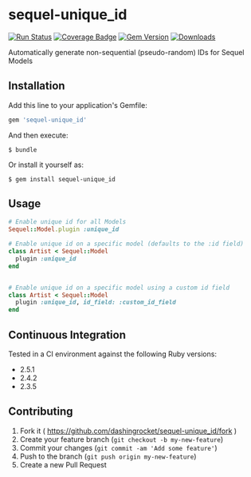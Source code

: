 # sequel-unique_id
[![Run Status](https://api.shippable.com/projects/5bb3aa2628d5f40700431d28/badge?branch=master)]()
[![Coverage Badge](https://api.shippable.com/projects/5bb3aa2628d5f40700431d28/coverageBadge?branch=master)]() 
[![Gem Version](https://badge.fury.io/rb/sequel-unique_id.svg)](http://badge.fury.io/rb/sequel-unique_id) 
[![Downloads](http://ruby-gem-downloads-badge.herokuapp.com/sequel-unique_id?type=total)](https://rubygems.org/gems/sequel-unique_id)

Automatically generate non-sequential (pseudo-random) IDs for Sequel Models

## Installation

Add this line to your application's Gemfile:

```ruby
gem 'sequel-unique_id'
```

And then execute:

    $ bundle

Or install it yourself as:

    $ gem install sequel-unique_id

## Usage

```ruby
# Enable unique id for all Models
Sequel::Model.plugin :unique_id

# Enable unique id on a specific model (defaults to the :id field)
class Artist < Sequel::Model
  plugin :unique_id 
end


# Enable unique id on a specific model using a custom id field
class Artist < Sequel::Model
  plugin :unique_id, id_field: :custom_id_field
end
```

## Continuous Integration
Tested in a CI environment against the following Ruby versions:
* 2.5.1
* 2.4.2
* 2.3.5

## Contributing

1. Fork it ( https://github.com/dashingrocket/sequel-unique_id/fork )
2. Create your feature branch (`git checkout -b my-new-feature`)
3. Commit your changes (`git commit -am 'Add some feature'`)
4. Push to the branch (`git push origin my-new-feature`)
5. Create a new Pull Request

